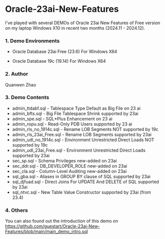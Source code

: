 # Oracle-23ai-New-Features

I've played with several DEMOs of Oracle 23ai New Features of Free version on my laptop Windows X10 in recent two months (2024.11 - 2024.12).

### 1. Demo Environments

- Oracle Database 23ai Free (23.6) For Windows X64

- Oracle Database 19c (19.14) For Windows X64

### 2. Author

Quanwen Zhao

### 3. Demo Contents

- admin_ttdabf.sql - Tablespace Type Default as Big File on 23 ai
- admin_bfts.sql - Big File Tablespace Shrink supported by 23ai
- admin_spe.sql - SQL*Plus Enhancement on 23 ai
- admin_ropu.sql - Read-Only PDB Users supported by 23 ai
- admin_rls_no_1914c.sql - Rename LOB Segments NOT supported by 19c
- admin_rls_23ai_Free.sql - Rename LOB Segments supported by 23ai
- admin_udl_no_1914c.sql - Environment Unrestricted Direct Loads NOT supported by 19c
- admin_udl_23ai_Free.sql - Environment Unrestricted Direct Loads supported by 23ai
- sec_sp.sql - Schema Privileges new-added on 23ai
- sec_ddr.sql - DB_DEVELOPER_ROLE new-added on 23ai
- sec_cla.sql - Column-Level Auditing new-added on 23ai
- sql_gba.sql - Aliases in GROUP BY clause of SQL supported by 23ai
- sql_djfuad.sql - Direct Joins For UPDATE And DELETE of SQL supported by 23ai
- sql_ntvc.sql - New Table Value Constructor supported by 23ai (from 23.4)

### 4. Others

You can also found out the introduction of this demo on https://github.com/guestart/Oracle-23ai-New-Features/blob/main/main_demo_intro.sql
